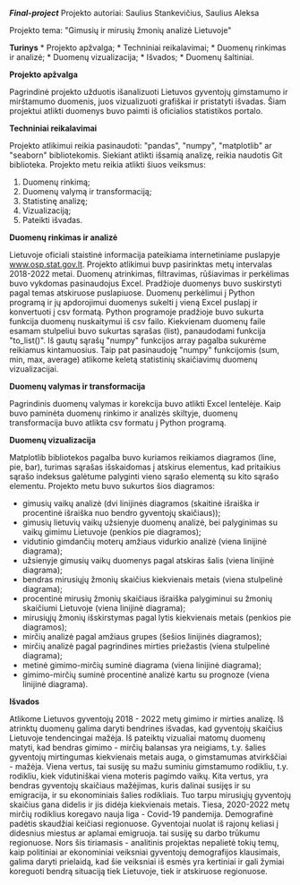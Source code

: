 **_Final-project_**
Projekto autoriai:
Saulius Stankevičius,
Saulius Aleksa

Projekto tema: "Gimusių ir mirusių žmonių analizė Lietuvoje"

**Turinys**
    * Projekto apžvalga;
    * Techniniai reikalavimai;
    * Duomenų rinkimas ir analizė;
    * Duomenų vizualizacija;
    * Išvados;
    * Duomenų šaltiniai.

**Projekto apžvalga**

Pagrindinė projekto užduotis išanalizuoti Lietuvos gyventojų gimstamumo ir mirštamumo duomenis, juos vizualizuoti
grafiškai ir pristatyti išvadas.
Šiam projektui atlikti duomenys buvo paimti iš oficialios statistikos portalo.

**Techniniai reikalavimai**

Projekto atlikimui reikia pasinaudoti: "pandas", "numpy", "matplotlib" ar "seaborn" bibliotekomis. Siekiant atlikti išsamią 
analizę, reikia naudotis Git biblioteka. Projekto metu reikia atlikti šiuos veiksmus:
1) Duomenų rinkimą;
2) Duomenų valymą ir transformaciją;
3) Statistinę analizę;
4) Vizualizaciją;
5) Pateikti išvadas.

**Duomenų rinkimas ir analizė**

Lietuvoje oficiali staistinė informacija pateikiama internetiniame puslapyje www.osp.stat.gov.lt. Projekto atlikimui
buvp pasirinktas metų intervalas 2018-2022 metai. Duomenų atrinkimas, filtravimas, rūšiavimas ir perkėlimas buvo
vykdomas pasinaudojus Excel.
Pradžioje duomenys buvo suskirstyti pagal temas atskiruose puslapiuose. Duomenų perkėlimui į Python programą 
ir jų apdorojimui duomenys sukelti į vieną Excel puslapį ir konvertuoti į csv formatą.
Python programoje pradžioje buvo sukurta funkcija duomenų nuskaitymui iš csv failo.
Kiekvienam duomenų faile esamam stulpeliui buvo sukurtas sąrašas (list), panaudodami funkcija "to_list()".
Iš gautų sąrašų "numpy" funkcijos array pagalba sukurėme reikiamus kintamuosius. Taip pat pasinaudoję "numpy"
funkcijomis (sum, min, max, average) atlikome keletą statistinių skaičiavimų duomenų vizualizacijai.


**Duomenų valymas ir transformacija**

Pagrindinis duomenų valymas ir korekcija buvo atlikti Excel lentelėje. Kaip buvo paminėta duomenų rinkimo ir analizės
skiltyje, duomenų transformacija buvo atlikta csv formatu į Python programą.


**Duomenų vizualizacija**

Matplotlib bibliotekos pagalba buvo kuriamos reikiamos diagramos (line, pie, bar), turimas sąrašas išskaidomas į atskirus elementus,
kad pritaikius sąrašo indeksus galėtume palyginti vieno sąrašo elementą su kito sąrašo elementu.
Projekto metu buvo sukurtos šios diagramos:
- gimusių vaikų analizė (dvi linijinės diagramos (skaitinė išraiška ir procentinė išraiška nuo bendro gyventojų skaičiaus));
- gimusių lietuvių vaikų užsienyje duomenų analizė, bei palyginimas su vaikų gimimu Lietuvoje (penkios pie diagramos);
- vidutinio gimdančių moterų amžiaus vidurkio analizė (viena linijinė diagrama);
- užsienyje gimusių vaikų duomenys pagal atskiras šalis (viena linijinė diagrama);
- bendras mirusiųjų žmonių skaičius kiekvienais metais (viena stulpelinė diagrama);
- procentinė mirusių žmonių skaičiaus išraiška palygiminui su žmonių skaičiumi Lietuvoje (viena linijinė diagrama);
- mirusiųjų žmonių išskirstymas pagal lytis kiekvienais metais (penkios pie diagramos);
- mirčių analizė pagal amžiaus grupes (šešios linijinės diagramos);
- mirčių analizė pagal pagrindines mirties priežastis (viena stulpelinė diagrama);
- metinė gimimo-mirčių suminė diagrama (viena linijinė diagrama);
- gimimo-mirčių suminė procentinė analizė kartu su prognoze (viena linijinė diagrama).


**Išvados**

Atlikome Lietuvos gyventojų 2018 - 2022 metų gimimo ir mirties analizę. Iš atrinktų duomenų galima daryti bendrines
išvadas, kad gyventojų skaičius Lietuvoje tendencingai mažėja. Iš pateiktų vizualiai matomų duomenų matyti, kad 
bendras gimimo - mirčių balansas yra neigiams, t.y. šalies gyventojų mirtingumas kiekvienais metais auga, o gimstamumas
atvirkščiai - mažėja. Viena vertus, tai susiję su mažu suminiu gimstamumo rodikliu, t.y. rodikliu, kiek vidutiniškai
viena moteris pagimdo vaikų. Kita vertus, yra bendras gyventojų skaičiaus mažėjimas, kuris dalinai susijęs ir su emigracija,
ir su ekonominiais šalies rodikliais.
Tuo tarpu mirusiųjų gyventojų skaičius gana didelis ir jis didėja kiekvienais metais. Tiesa, 2020-2022 metų mirčių rodiklius
koregavo nauja liga - Covid-19 pandemija.
Demografinė padėtis skaudžiai keičiasi regionuose. Gyventojai nuolat iš rajonų keliasi į didesnius miestus ar aplamai
emigruoja. tai susiję su darbo trūkumu regionuose.
Nors šis tiriamasis - analitinis projektas nepalietė tokių temų, kaip politiniai ar ekonominiai veiksniai gyventojų
demografijos klausimais, galima daryti prielaidą, kad šie veiksniai iš esmės yra kertiniai ir gali žymiai koreguoti bendrą 
situaciją tiek Lietuvoje, tiek ir atskiruose regionuose.

